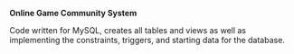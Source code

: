 **Online Game Community System**

Code written for MySQL, creates all tables and views as well as implementing the constraints, triggers, and starting data for the database.

